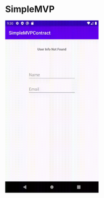 # SimpleMVP
<img height="550" width="300" alt='gif' src='https://github.com/otabakoglu/SimpleMVP/blob/master/SimpleMVPContractGIF.gif'/>
